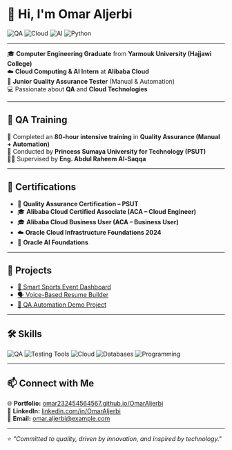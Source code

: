 # 👋 Hi, I'm Omar Aljerbi  

![QA](https://img.shields.io/badge/QA-Testing-blue)
![Cloud](https://img.shields.io/badge/Cloud-AliBaba-orange)
![AI](https://img.shields.io/badge/AI-Innovation-purple)
![Python](https://img.shields.io/badge/Code-Python-yellow)

---

🎓 **Computer Engineering Graduate** from **Yarmouk University (Hajjawi College)**  
☁️ **Cloud Computing & AI Intern** at **Alibaba Cloud**  
🧪 **Junior Quality Assurance Tester** (Manual & Automation)  
💻 Passionate about **QA** and **Cloud Technologies**  

---

## 🧪 QA Training  
🎯 Completed an **80-hour intensive training** in **Quality Assurance (Manual + Automation)**  
🏫 Conducted by **Princess Sumaya University for Technology (PSUT)**  
👨‍🏫 Supervised by **Eng. Abdul Raheem Al-Saqqa**  

---

## 🏅 Certifications  
- 🧪 **Quality Assurance Certification – PSUT**  
- 🎓 **Alibaba Cloud Certified Associate (ACA – Cloud Engineer)**  
- 🎓 **Alibaba Cloud Business User (ACA – Business User)**  
- ☁️ **Oracle Cloud Infrastructure Foundations 2024**  
- 🤖 **Oracle AI Foundations**  

---

## 🚀 Projects  
- [🎯 Smart Sports Event Dashboard](https://github.com/OmarAljerbi/SmartSportsDashboard)  
- [🗣️ Voice-Based Resume Builder](https://github.com/OmarAljerbi/VoiceCV)  
- [🧪 QA Automation Demo Project](https://github.com/OmarAljerbi/QAAutomationDemo)  

---

## 🛠️ Skills  
![QA](https://img.shields.io/badge/QA-Manual%20%26%20Automation-blue)
![Testing Tools](https://img.shields.io/badge/Tools-Selenium%20%7C%20Postman%20%7C%20JIRA-brightgreen)
![Cloud](https://img.shields.io/badge/Cloud-AliBaba%20%7C%20AWS%20Basics-orange)
![Databases](https://img.shields.io/badge/Database-MySQL%20%7C%20PostgreSQL-yellow)
![Programming](https://img.shields.io/badge/Code-Python%20%7C%20Bash-lightgrey)

---

## 📫 Connect with Me  
🌐 **Portfolio:** [omar232454564567.github.io/OmarAljerbi](https://omar232454564567.github.io/OmarAljerbi)  
💼 **LinkedIn:** [linkedin.com/in/OmarAljerbi](https://linkedin.com/in/OmarAljerbi)  
📧 **Email:** omar.aljerbi@example.com  

---

⭐ *"Committed to quality, driven by innovation, and inspired by technology."*
